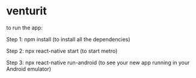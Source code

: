 # venturit

to run the app:

Step 1: npm install (to install all the dependencies)

Step 2: npx react-native start (to start metro)

Step 3: npx react-native run-android (to see your new app running in your Android emulator)
